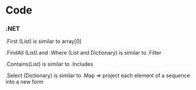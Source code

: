# Code

### .NET

.First \(List\) is similar to array\[0\]

.FindAll \(List\) and .Where \(List and Dictionary\) is similar to .Filter

.Contains\(List\) is similar to .Includes

.Select \(Dictionary\) is similar to .Map =&gt; project each element of a sequence into a new form

